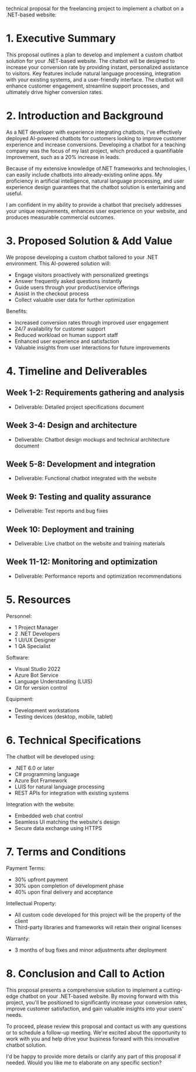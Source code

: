 technical proposal for the freelancing project to implement a chatbot on a .NET-based website:

# 1. Executive Summary

This proposal outlines a plan to develop and implement a custom chatbot solution for your .NET-based website. The chatbot will be designed to increase your conversion rate by providing instant, personalized assistance to visitors. Key features include natural language processing, integration with your existing systems, and a user-friendly interface. The chatbot will enhance customer engagement, streamline support processes, and ultimately drive higher conversion rates.

# 2. Introduction and Background

 
As a NET developer with experience integrating chatbots, I've effectively deployed AI-powered chatbots for customers looking to improve customer experience and increase conversions. Developing a chatbot for a teaching company was the focus of my last project, which produced a quantifiable improvement, such as a 20% increase in leads.  
  
Because of my extensive knowledge of.NET frameworks and technologies, I can easily include chatbots into already-existing online apps. My proficiency in artificial intelligence, natural language processing, and user experience design guarantees that the chatbot solution is entertaining and useful.  
  
I am confident in my ability to provide a chatbot that precisely addresses your unique requirements, enhances user experience on your website, and produces measurable commercial outcomes.
# 3. Proposed Solution & Add Value

We propose developing a custom chatbot tailored to your .NET environment. This AI-powered solution will:

- Engage visitors proactively with personalized greetings
- Answer frequently asked questions instantly
- Guide users through your product/service offerings
- Assist in the checkout process
- Collect valuable user data for further optimization

Benefits:

- Increased conversion rates through improved user engagement
- 24/7 availability for customer support
- Reduced workload on human support staff
- Enhanced user experience and satisfaction
- Valuable insights from user interactions for future improvements

# 4. Timeline and Deliverables

## Week 1-2: Requirements gathering and analysis

- Deliverable: Detailed project specifications document

## Week 3-4: Design and architecture

- Deliverable: Chatbot design mockups and technical architecture document

## Week 5-8: Development and integration

- Deliverable: Functional chatbot integrated with the website

## Week 9: Testing and quality assurance

- Deliverable: Test reports and bug fixes

## Week 10: Deployment and training

- Deliverable: Live chatbot on the website and training materials

## Week 11-12: Monitoring and optimization

- Deliverable: Performance reports and optimization recommendations

# 5. Resources

Personnel:

- 1 Project Manager
- 2 .NET Developers
- 1 UI/UX Designer
- 1 QA Specialist

Software:

- Visual Studio 2022
- Azure Bot Service
- Language Understanding (LUIS)
- Git for version control

Equipment:

- Development workstations
- Testing devices (desktop, mobile, tablet)

# 6. Technical Specifications

The chatbot will be developed using:

- .NET 6.0 or later
- C# programming language
- Azure Bot Framework
- LUIS for natural language processing
- REST APIs for integration with existing systems

Integration with the website:

- Embedded web chat control
- Seamless UI matching the website's design
- Secure data exchange using HTTPS

# 7. Terms and Conditions

Payment Terms:

- 30% upfront payment
- 30% upon completion of development phase
- 40% upon final delivery and acceptance

Intellectual Property:

- All custom code developed for this project will be the property of the client
- Third-party libraries and frameworks will retain their original licenses

Warranty:

- 3 months of bug fixes and minor adjustments after deployment

# 8. Conclusion and Call to Action

This proposal presents a comprehensive solution to implement a cutting-edge chatbot on your .NET-based website. By moving forward with this project, you'll be positioned to significantly increase your conversion rates, improve customer satisfaction, and gain valuable insights into your users' needs.

To proceed, please review this proposal and contact us with any questions or to schedule a follow-up meeting. We're excited about the opportunity to work with you and help drive your business forward with this innovative chatbot solution.

I'd be happy to provide more details or clarify any part of this proposal if needed. Would you like me to elaborate on any specific section?